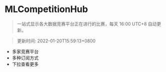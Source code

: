 # MLCompetitionHub

> 一站式显示各大数据竞赛平台正在进行的比赛，每天 16:00 UTC+8 自动更新。
  
> 更新时间: 2022-01-20T15:59:13+0800 

* 多家竞赛平台
* 多种订阅方式
* 下拉查看更多